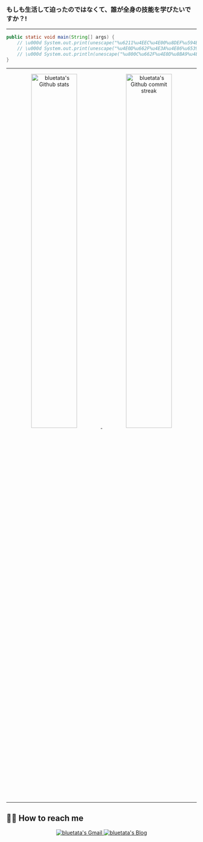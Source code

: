 ### もしも生活して迫ったのではなくて、誰が全身の技能を学びたいですか？!

---


```Java
public static void main(String[] args) {
    // \u000d System.out.print(unescape("%u6211%u4EEC%u4E00%u8DEF%u594B%u6218"));
    // \u000d System.out.print(unescape("%u4E0D%u662F%u4E3A%u4E86%u6539%u53D8%u4E16%u754C%uFF0C"));
    // \u000d System.out.println(unescape("%u800C%u662F%u4E0D%u8BA9%u4E16%u754C%u6539%u53D8%u6211%u4EEC%uFF01"));
}
```

---

<div align="center" style="text-align:center">
    <a href="#">
        <img width="49%" src="https://github-readme-stats.vercel.app/api?username=bluetata&show_icons=true&theme=flag-india&count_private=true&hide_border=true"
            alt="bluetata's Github stats">
    </a>
    <a href="#">
        <img width="49%" src="https://github-readme-streak-stats.herokuapp.com/?user=bluetata&theme=gruvbox_duo&hide_border=true"
            alt="bluetata's Github commit streak">
    </a>
<!--
        <img width="40%" src="https://wakatime.com/share/@d02b98bb-107e-4342-a6ae-9730341305b7/a14535da-67f8-49b0-a5ec-c4b08b8e9438.svg"
            alt="bluetata's wakatime last year stats">
-->
</div>

---

## **:raising_hand_man: How to reach me**

<div align="center" style="text-align:center">
    <a href="mailto:sekito.lv@gmail.com">
        <img src="https://img.shields.io/badge/-Gmail-EA4335?style=for-the-badge&logo=Gmail&logoColor=white"
            alt="bluetata's Gmail">
    </a>
    <a href="https://bluetata.blog.csdn.net/">
       <!-- <img src="https://img.shields.io/badge/LinkedIn-0A66C2?style=for-the-badge&logo=linkedin&logoColor=white"-->
        <img src="https://img.shields.io/badge/-blog-0A66C2?style=for-the-badge&logo=C&logoColor=white"
            alt="bluetata's Blog">
    </a>
</div>
